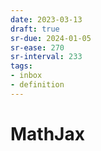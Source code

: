 ```yaml
---
date: 2023-03-13
draft: true
sr-due: 2024-01-05
sr-ease: 270
sr-interval: 233
tags:
- inbox
- definition
---
```


# MathJax